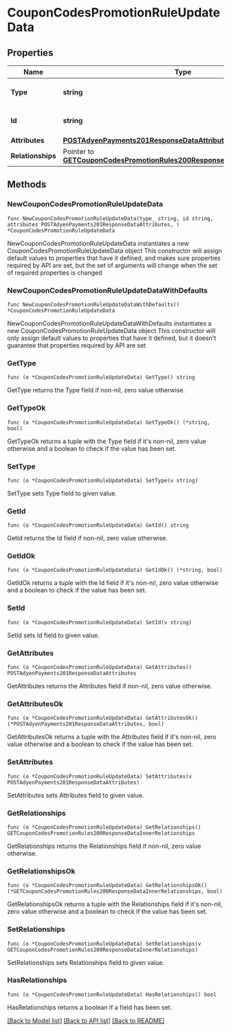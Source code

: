 # CouponCodesPromotionRuleUpdateData

## Properties

Name | Type | Description | Notes
------------ | ------------- | ------------- | -------------
**Type** | **string** | The resource&#39;s type | [default to "coupon_codes_promotion_rules"]
**Id** | **string** | The resource&#39;s id | 
**Attributes** | [**POSTAdyenPayments201ResponseDataAttributes**](POSTAdyenPayments201ResponseDataAttributes.md) |  | 
**Relationships** | Pointer to [**GETCouponCodesPromotionRules200ResponseDataInnerRelationships**](GETCouponCodesPromotionRules200ResponseDataInnerRelationships.md) |  | [optional] 

## Methods

### NewCouponCodesPromotionRuleUpdateData

`func NewCouponCodesPromotionRuleUpdateData(type_ string, id string, attributes POSTAdyenPayments201ResponseDataAttributes, ) *CouponCodesPromotionRuleUpdateData`

NewCouponCodesPromotionRuleUpdateData instantiates a new CouponCodesPromotionRuleUpdateData object
This constructor will assign default values to properties that have it defined,
and makes sure properties required by API are set, but the set of arguments
will change when the set of required properties is changed

### NewCouponCodesPromotionRuleUpdateDataWithDefaults

`func NewCouponCodesPromotionRuleUpdateDataWithDefaults() *CouponCodesPromotionRuleUpdateData`

NewCouponCodesPromotionRuleUpdateDataWithDefaults instantiates a new CouponCodesPromotionRuleUpdateData object
This constructor will only assign default values to properties that have it defined,
but it doesn't guarantee that properties required by API are set

### GetType

`func (o *CouponCodesPromotionRuleUpdateData) GetType() string`

GetType returns the Type field if non-nil, zero value otherwise.

### GetTypeOk

`func (o *CouponCodesPromotionRuleUpdateData) GetTypeOk() (*string, bool)`

GetTypeOk returns a tuple with the Type field if it's non-nil, zero value otherwise
and a boolean to check if the value has been set.

### SetType

`func (o *CouponCodesPromotionRuleUpdateData) SetType(v string)`

SetType sets Type field to given value.


### GetId

`func (o *CouponCodesPromotionRuleUpdateData) GetId() string`

GetId returns the Id field if non-nil, zero value otherwise.

### GetIdOk

`func (o *CouponCodesPromotionRuleUpdateData) GetIdOk() (*string, bool)`

GetIdOk returns a tuple with the Id field if it's non-nil, zero value otherwise
and a boolean to check if the value has been set.

### SetId

`func (o *CouponCodesPromotionRuleUpdateData) SetId(v string)`

SetId sets Id field to given value.


### GetAttributes

`func (o *CouponCodesPromotionRuleUpdateData) GetAttributes() POSTAdyenPayments201ResponseDataAttributes`

GetAttributes returns the Attributes field if non-nil, zero value otherwise.

### GetAttributesOk

`func (o *CouponCodesPromotionRuleUpdateData) GetAttributesOk() (*POSTAdyenPayments201ResponseDataAttributes, bool)`

GetAttributesOk returns a tuple with the Attributes field if it's non-nil, zero value otherwise
and a boolean to check if the value has been set.

### SetAttributes

`func (o *CouponCodesPromotionRuleUpdateData) SetAttributes(v POSTAdyenPayments201ResponseDataAttributes)`

SetAttributes sets Attributes field to given value.


### GetRelationships

`func (o *CouponCodesPromotionRuleUpdateData) GetRelationships() GETCouponCodesPromotionRules200ResponseDataInnerRelationships`

GetRelationships returns the Relationships field if non-nil, zero value otherwise.

### GetRelationshipsOk

`func (o *CouponCodesPromotionRuleUpdateData) GetRelationshipsOk() (*GETCouponCodesPromotionRules200ResponseDataInnerRelationships, bool)`

GetRelationshipsOk returns a tuple with the Relationships field if it's non-nil, zero value otherwise
and a boolean to check if the value has been set.

### SetRelationships

`func (o *CouponCodesPromotionRuleUpdateData) SetRelationships(v GETCouponCodesPromotionRules200ResponseDataInnerRelationships)`

SetRelationships sets Relationships field to given value.

### HasRelationships

`func (o *CouponCodesPromotionRuleUpdateData) HasRelationships() bool`

HasRelationships returns a boolean if a field has been set.


[[Back to Model list]](../README.md#documentation-for-models) [[Back to API list]](../README.md#documentation-for-api-endpoints) [[Back to README]](../README.md)


